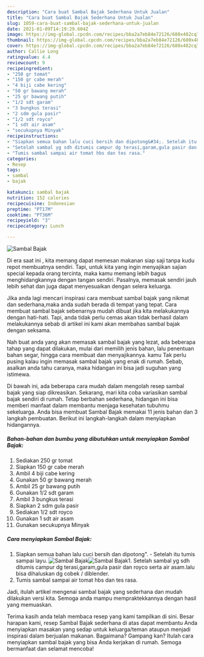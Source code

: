 ```yaml
---
description: "Cara buat Sambal Bajak Sederhana Untuk Jualan"
title: "Cara buat Sambal Bajak Sederhana Untuk Jualan"
slug: 1059-cara-buat-sambal-bajak-sederhana-untuk-jualan
date: 2021-01-09T14:19:29.604Z
image: https://img-global.cpcdn.com/recipes/bba2a7eb84e72126/680x482cq70/sambal-bajak-foto-resep-utama.jpg
thumbnail: https://img-global.cpcdn.com/recipes/bba2a7eb84e72126/680x482cq70/sambal-bajak-foto-resep-utama.jpg
cover: https://img-global.cpcdn.com/recipes/bba2a7eb84e72126/680x482cq70/sambal-bajak-foto-resep-utama.jpg
author: Callie Long
ratingvalue: 4.4
reviewcount: 9
recipeingredient:
- "250 gr tomat"
- "150 gr cabe merah"
- "4 biji cabe kering"
- "50 gr bawang merah"
- "25 gr bawang putih"
- "1/2 sdt garam"
- "3 bungkus terasi"
- "2 sdm gula pasir"
- "1/2 sdt royco"
- "1 sdt air asam"
- "secukupnya Minyak"
recipeinstructions:
- "Siapkan semua bahan lalu cuci bersih dan dipotong&#34;. Setelah itu tumis sampai layu."
- "Setelah sambal yg sdh ditumis campur dg terasi,garam,gula pasir dan royco serta air asam.lalu bisa dihaluskan dg cobek / diblender."
- "Tumis sambal sampai air tomat hbs dan tes rasa."
categories:
- Resep
tags:
- sambal
- bajak

katakunci: sambal bajak 
nutrition: 152 calories
recipecuisine: Indonesian
preptime: "PT17M"
cooktime: "PT36M"
recipeyield: "3"
recipecategory: Lunch

---
```



![Sambal Bajak](https://img-global.cpcdn.com/recipes/bba2a7eb84e72126/680x482cq70/sambal-bajak-foto-resep-utama.jpg)

Di era  saat ini , kita memang dapat memesan makanan siap saji tanpa kudu repot membuatnya sendiri. Tapi, untuk kita yang ingin menyajikan sajian special kepada orang tercinta, maka kamu memang lebih bagus menghidangkannya dengan tangan sendiri. Pasalnya, memasak sendiri jauh lebih sehat dan juga dapat menyesuaikan dengan selera keluarga.

Jika anda lagi mencari inspirasi cara membuat sambal bajak yang nikmat dan sederhana,maka anda sudah berada di tempat yang tepat. Cara membuat sambal bajak  sebenarnya mudah dibuat jika kita melakukannya dengan hati-hati. Tapi, anda tidak perlu cemas akan tidak berhasil dalam melakukannya 
sebab di artikel ini kami akan membahas sambal bajak dengan seksama.  



Nah buat anda yang akan memasak sambal bajak yang lezat, ada beberapa tahap yang dapat dilakukan, mulai dari memilih jenis bahan, lalu penentuan bahan segar, hingga cara membuat dan menyajikannya. kamu Tak perlu pusing kalau ingin memasak sambal bajak yang enak di rumah. Sebab, asalkan anda  tahu caranya, maka hidangan ini bisa jadi suguhan yang istimewa.

Di bawah ini, ada beberapa cara mudah dalam mengolah resep sambal bajak yang siap dikreasikan. Sekarang, mari kita coba variasikan sambal bajak sendiri di rumah. Tetap berbahan sederhana, hidangan ini bisa memberi manfaat dalam membantu menjaga kesehatan tubuhmu sekeluarga. Anda bisa membuat Sambal Bajak memakai 11 jenis bahan dan 3 langkah pembuatan. Berikut ini langkah-langkah dalam menyiapkan hidangannya.

<!--inarticleads1-->

##### Bahan-bahan dan bumbu yang dibutuhkan untuk menyiapkan Sambal Bajak:

1. Sediakan 250 gr tomat
1. Siapkan 150 gr cabe merah
1. Ambil 4 biji cabe kering
1. Gunakan 50 gr bawang merah
1. Ambil 25 gr bawang putih
1. Gunakan 1/2 sdt garam
1. Ambil 3 bungkus terasi
1. Siapkan 2 sdm gula pasir
1. Sediakan 1/2 sdt royco
1. Gunakan 1 sdt air asam
1. Gunakan secukupnya Minyak




<!--inarticleads2-->

##### Cara menyiapkan Sambal Bajak:

1. Siapkan semua bahan lalu cuci bersih dan dipotong&#34;. - Setelah itu tumis sampai layu.
<img src="https://img-global.cpcdn.com/steps/f9b47e66dacc2d56/160x128cq70/sambal-bajak-langkah-memasak-1-foto.jpg" alt="Sambal Bajak"><img src="https://img-global.cpcdn.com/steps/183a7b1dfdf6d63a/160x128cq70/sambal-bajak-langkah-memasak-1-foto.jpg" alt="Sambal Bajak">1. Setelah sambal yg sdh ditumis campur dg terasi,garam,gula pasir dan royco serta air asam.lalu bisa dihaluskan dg cobek / diblender.
1. Tumis sambal sampai air tomat hbs dan tes rasa.




Jadi, itulah artikel mengenai  sambal bajak  yang sederhana dan mudah dilakukan versi kita. Semoga anda mampu mempraktekkannya dengan hasil yang memuaskan. 

Terima kasih anda telah membaca resep yang kami tampilkan di sini. Besar harapan kami, resep  Sambal Bajak sederhana di atas dapat membantu Anda menyiapkan masakan yang sedap untuk keluarga/teman ataupun menjadi inspirasi dalam berjualan makanan. Bagaimana? Gampang kan? Itulah cara menyiapkan sambal bajak yang bisa Anda kerjakan di rumah. Semoga bermanfaat dan selamat mencoba!

